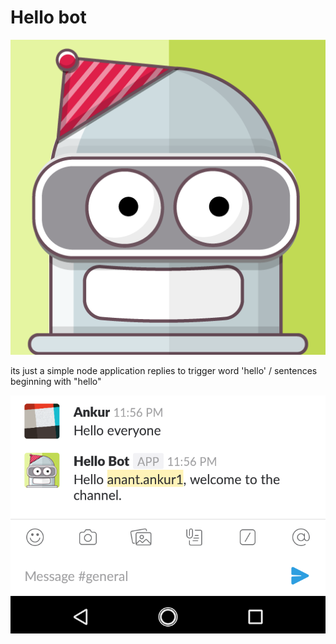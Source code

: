 # Hello bot

![profile](/assets/bot_profile.png)

its just a simple node application
replies to trigger word 'hello' / sentences beginning with "hello"

![in action](/assets/screenshot.png)
